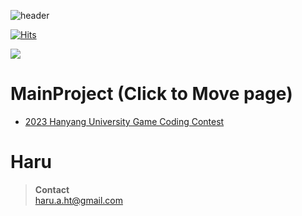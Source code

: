 ![header](https://capsule-render.vercel.app/api?&type=waving&color=0:E8CBC0,100:636FA4&text=welcome%20&fontColor=FFFF&animation=twinkling&fontSize=30)  
  
  
[![Hits](https://hits.seeyoufarm.com/api/count/incr/badge.svg?url=https%3A%2F%2Fgithub.com%2FAdel-Hart&count_bg=%23C8B83D&title_bg=%23555555&icon=&icon_color=%23E7E7E7&title=Views&edge_flat=false)](https://hits.seeyoufarm.com)
  
  
<img src="https://media.tenor.com/OEQ8NOhu2nwAAAAi/mind-blown-mind-explosion.gif">  


**MainProject (Click to Move page)**  
===============  
- [2023 Hanyang University Game Coding Contest](https://github.com/Adel-Hart/PPythonGAme)


Haru
=========

>**Contact**  
>haru.a.ht@gmail.com  
